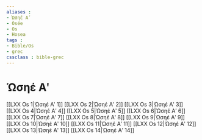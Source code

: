 ```yaml
---
aliases : 
- Ὡσηέ Αʹ
- Osée
- Os
- Hosea
tags : 
- Bible/Os
- grec
cssclass : bible-grec
---
```


# Ὡσηέ Αʹ

[[LXX Os 1|Ὡσηέ Αʹ 1]]
[[LXX Os 2|Ὡσηέ Αʹ 2]]
[[LXX Os 3|Ὡσηέ Αʹ 3]]
[[LXX Os 4|Ὡσηέ Αʹ 4]]
[[LXX Os 5|Ὡσηέ Αʹ 5]]
[[LXX Os 6|Ὡσηέ Αʹ 6]]
[[LXX Os 7|Ὡσηέ Αʹ 7]]
[[LXX Os 8|Ὡσηέ Αʹ 8]]
[[LXX Os 9|Ὡσηέ Αʹ 9]]
[[LXX Os 10|Ὡσηέ Αʹ 10]]
[[LXX Os 11|Ὡσηέ Αʹ 11]]
[[LXX Os 12|Ὡσηέ Αʹ 12]]
[[LXX Os 13|Ὡσηέ Αʹ 13]]
[[LXX Os 14|Ὡσηέ Αʹ 14]]
